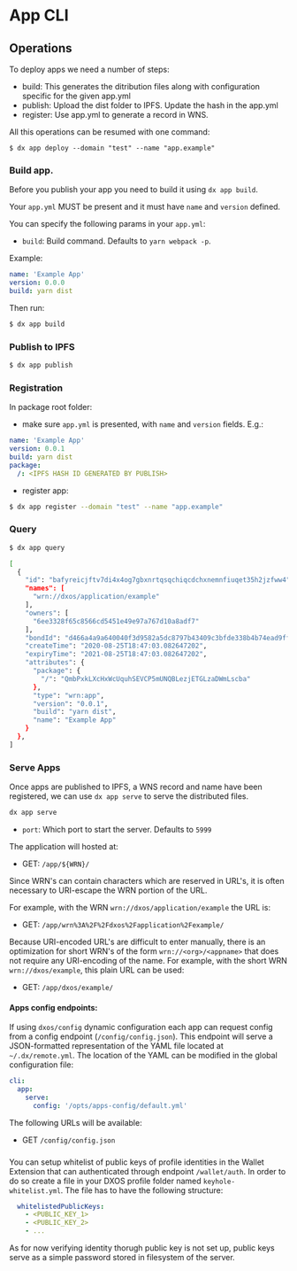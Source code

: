 # App CLI

## Operations

To deploy apps we need a number of steps:

- build: This generates the ditribution files along with configuration specific for the given app.yml
- publish: Upload the dist folder to IPFS. Update the hash in the app.yml
- register: Use app.yml to generate a record in WNS.

All this operations can be resumed with one command:

```
$ dx app deploy --domain "test" --name "app.example"
```

### Build app.

Before you publish your app you need to build it using `dx app build`.

Your `app.yml` MUST be present and it must have `name` and `version` defined.

You can specify the following params in your `app.yml`:

- `build`: Build command. Defaults to `yarn webpack -p`.

Example:

```yml
name: 'Example App'
version: 0.0.0
build: yarn dist
```

Then run:

```bash
$ dx app build
```

### Publish to IPFS

```bash
$ dx app publish
```

### Registration

In package root folder:

- make sure `app.yml` is presented, with `name` and `version` fields. E.g.:

```yaml
name: 'Example App'
version: 0.0.1
build: yarn dist
package:
  /: <IPFS HASH ID GENERATED BY PUBLISH>
```

- register app:

```bash
$ dx app register --domain "test" --name "app.example"
```

### Query

```bash
$ dx app query

[
  {
    "id": "bafyreicjftv7di4x4og7gbxnrtqsqchiqcdchxnemnfiuqet35h2jzfww4",
    "names": [
      "wrn://dxos/application/example"
    ],
    "owners": [
      "6ee3328f65c8566cd5451e49e97a767d10a8adf7"
    ],
    "bondId": "d466a4a9a640040f3d9582a5dc8797b43409c3bfde338b4b74ead9ffa225b494",
    "createTime": "2020-08-25T18:47:03.082647202",
    "expiryTime": "2021-08-25T18:47:03.082647202",
    "attributes": {
      "package": {
        "/": "QmbPxkLXcHxWcUquhSEVCP5mUNQBLezjETGLzaDWmLscba"
      },
      "type": "wrn:app",
      "version": "0.0.1",
      "build": "yarn dist",
      "name": "Example App"
    }
  },
]
```

### Serve Apps

Once apps are published to IPFS, a WNS record and name have been registered, we can use `dx app serve` to serve the distributed files.

```bash
dx app serve
```

- `port`: Which port to start the server. Defaults to `5999`

The application will hosted at:

- GET: `/app/${WRN}/`

Since WRN's can contain characters which are reserved in URL's, it is often necessary to URI-escape the WRN portion of the URL.

For example, with the WRN `wrn://dxos/application/example` the URL is: 

- GET: `/app/wrn%3A%2F%2Fdxos%2Fapplication%2Fexample/`

Because URI-encoded URL's are difficult to enter manually, there is an optimization for short WRN's of the form `wrn://<org>/<appname>` that does not require any URI-encoding of the name.  For example, with the short WRN `wrn://dxos/example`, this plain URL can be used:

- GET: `/app/dxos/example/`

#### Apps config endpoints:

If using `dxos/config` dynamic configuration each app can request config from a config endpoint (`/config/config.json`).
This endpoint will serve a JSON-formatted representation of the YAML file located at `~/.dx/remote.yml`. The location of the YAML can be modified in the global configuration file:

```yaml
cli:
  app:
    serve:
      config: '/opts/apps-config/default.yml'
```


The following URLs will be available:

- GET `/config/config.json`

###

You can setup whitelist of public keys of profile identities in the Wallet Extension that can authenticated through endpoint `/wallet/auth`. In order to do so create a file in your DXOS profile folder named `keyhole-whitelist.yml`. The file has to have the following structure:

```yaml
  whitelistedPublicKeys:
    - <PUBLIC_KEY_1>
    - <PUBLIC_KEY_2>
    - ...
```

As for now verifying identity thorugh public key is not set up, public keys serve as a simple password stored in filesystem of the server.
